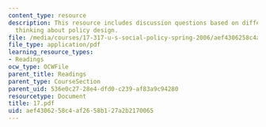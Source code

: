 ```yaml
---
content_type: resource
description: This resource includes discussion questions based on different ways of
  thinking about policy design.
file: /media/courses/17-317-u-s-social-policy-spring-2006/aef4306258c4af2658b127a2b2170065_17.pdf
file_type: application/pdf
learning_resource_types:
- Readings
ocw_type: OCWFile
parent_title: Readings
parent_type: CourseSection
parent_uid: 536e0c27-28e4-dfd0-c239-af83a9c94280
resourcetype: Document
title: 17.pdf
uid: aef43062-58c4-af26-58b1-27a2b2170065
---
```

